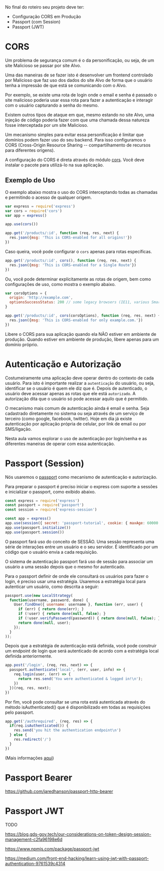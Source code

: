 No final do roteiro seu projeto deve ter:
* Configuração CORS em Produção
* Passport (com Session)
* Passport (JWT)

# CORS

Um problema de segurança comum é o da personificação, ou seja, de um site Malicioso se passar por site Alvo.

Uma das maneiras de se fazer isto é desenvolver um frontend controlado por Malicioso que faz uso dos dados do site Alvo de forma que o usuário tenha a impressão de que está se comunicando com o Alvo.

Por exemplo, se existe uma rota de login onde o email e senha é passado o site malicioso poderia usar essa rota para fazer a autenticação e interagir com o usuário capturando a senha do mesmo.

Existem outros tipos de ataque em que, mesmo estando no site Alvo, uma injeção de código poderia fazer com que uma chamada dessa natureza fosse interceptada por um site Malicioso.

Um mecanismo simples para evitar essa personificação é limitar que domínios podem fazer uso do seu backend. Para isso configuramos o CORS (Cross-Origin Resource Sharing -- compartilhamento de recursos para diferentes origens).

A configuração do CORS é direta através do módulo [cors](https://www.npmjs.com/package/cors). Você deve instalar o pacote para utilizá-lo na sua aplicação.

## Exemplo de Uso

O exemplo abaixo mostra o uso do CORS interceptando todas as chamadas e permitindo o acesso de qualquer origem.

```javascript
var express = require('express')
var cors = require('cors')
var app = express()

app.use(cors())

app.get('/products/:id', function (req, res, next) {
  res.json({msg: 'This is CORS-enabled for all origins!'})
})
```

Caso queira, você pode configurar o `cors` apenas para rotas específicas.

```javascript
app.get('/products/:id', cors(), function (req, res, next) {
  res.json({msg: 'This is CORS-enabled for a Single Route'})
})
```

Ou, você pode determinar explicitamente as rotas de origem, bem como configurações de uso, como mostra o exemplo abaixo.

```javascript
var corsOptions = {
  origin: 'http://example.com',
  optionsSuccessStatus: 200 // some legacy browsers (IE11, various SmartTVs) choke on 204
}

app.get('/products/:id', cors(corsOptions), function (req, res, next) {
  res.json({msg: 'This is CORS-enabled for only example.com.'})
})
```

Libere o CORS para sua aplicação quando ela NÃO estiver em ambiente de produção. Quando estiver em ambiente de produção, libere apenas para um domínio próprio.

# Autenticação e Autorização

Costumeiramente uma aplicação deve operar dentro do contexto de cada usuário. Para isto é importante realizar a `autenticação` do usuário, ou seja, identificar se o usuário é quem ele diz que é. Depois de autenticado, o usuário deve acessar apenas as rotas que ele está `autorizado`.  A autorização dita que o usuário só pode acessar aquilo que é permitido.

O mecanismo mais comum de autenticação ainda é email e senha. Seja cadastrado diretamente no sistema ou seja através de um serviço de terceiro (como google, facebook, twitter). Hoje em dia já existe autenticação por aplicação própria de celular, por link de email ou por SMS/ligação.

Nesta aula vamos explorar o uso de autenticação por login/senha e as diferentes maneiras de operar com essa autenticação.

# Passport (Session)

Nós usaremos o [passport](http://www.passportjs.org/docs/) como mecanismo de autenticação e autorização.

Para preparar o passport é preciso iniciar o express com suporte a sessões e inicializar o passport, como exibido abaixo.

```javascript
const express = require('express')
const passport = require('passport')
const session = require('express-session')

const app = express()
app.use(session({ secret: 'passport-tutorial', cookie: { maxAge: 60000 }, resave: false, saveUninitialized: false }));
app.use(passport.initialize())
app.use(passport.session())
```

O passport fará uso do conceito de SESSÃO. Uma sessão representa uma série de interações entre um usuário e o seu servidor. É identificado por um código que o usuário envia a cada requisição.

O sistema de autenticação passport fará uso de sessão para associar um usuário a uma sessão depois que o mesmo for autenticado.

Para o passport definir de onde ele consultará os usuários para fazer o login, é preciso usar uma estratégia. Usaremos a estratégia local para autenticar um usuário, como descrita a seguir:

```javascript
passport.use(new LocalStrategy(
  function(username, password, done) {
    User.findOne({ username: username }, function (err, user) {
      if (err) { return done(err); }
      if (!user) { return done(null, false); }
      if (!user.verifyPassword(password)) { return done(null, false); }
      return done(null, user);
    });
  }
));
```
Depois que a estratégia de autenticação está definida, você pode construir um endpoint de login que será autenticado de acordo com a estratégia local definida anteriormente.

```javascript
app.post('/login', (req, res, next) => {
  passport.authenticate('local', (err, user, info) => {
    req.login(user, (err) => {
      return res.send('You were authenticated & logged in!\n');
    })
  })(req, res, next);
})
```

Por fim, você pode consultar se uma rota está autenticada através do método isAuthenticated() que é disponibilizado em todas as requisições pelo passport.

```javascript
app.get('/authrequired', (req, res) => {
  if(req.isAuthenticated()) {
    res.send('you hit the authentication endpoint\n')
  } else {
    res.redirect('/')
  }
})
```

(Mais informações [aqui](https://medium.com/@evangow/server-authentication-basics-express-sessions-passport-and-curl-359b7456003d))

# Passport Bearer
https://github.com/jaredhanson/passport-http-bearer

# Passport JWT

TODO

https://blog.gds-gov.tech/our-considerations-on-token-design-session-management-c2fa96198e6d

https://www.npmjs.com/package/passport-jwt

https://medium.com/front-end-hacking/learn-using-jwt-with-passport-authentication-9761539c4314
